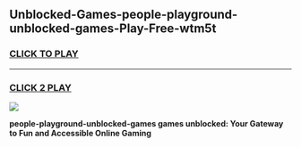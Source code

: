 
## Unblocked-Games-people-playground-unblocked-games-Play-Free-wtm5t
<h3>
<a href="https://premium76.site?title=people-playground-unblocked-games&ref=22A">CLICK TO PLAY</a></h3>
<hr>

<h3>
<a href="https://premium76.site?title=people-playground-unblocked-games&ref=22A">CLICK 2 PLAY</a>
  
</h3>

<a href="https://premium76.site?title=people-playground-unblocked-games&ref=22A"><img src="https://clearcache.store/games.png"></a>


**people-playground-unblocked-games games unblocked: Your Gateway to Fun and Accessible Online Gaming**
